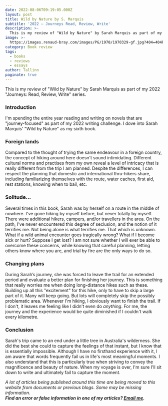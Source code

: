 ```yaml
---
date: 2022-08-06T09:19:05.000Z
layout: post
title: Wild by Nature by S. Marquis
subtitle: '2022 — Journeys Read, Review, Write'
description: >-
  This is my review of "Wild by Nature" by Sarah Marquis as part of my 2022 — “Journeys Read, Review, Write” series.
image: >-
  https://images.renaud-bray.com/images/PG/1970/1970329-gf.jpg?404=404RB.gif
category: Book review
tags:
  - books
  - reviews
  - essays
author: Tallinn
paginate: true
---
```


<!-- wp:paragraph -->
<p>This is my review of "Wild by Nature" by Sarah Marquis as part of my 2022 "Journeys: Read, Review, Write" series.</p>
<!-- /wp:paragraph -->

<!-- wp:more -->
<!--more-->
<!-- /wp:more -->

<!-- wp:table-of-contents {"headings":[{"content":"","level":2,"link":null}]} -->
<ol></ol>
<!-- /wp:table-of-contents -->

<!-- wp:heading {"level":3} -->
<h3 id="introduction">Introduction</h3>
<!-- /wp:heading -->

<!-- wp:paragraph -->
<p>I'm spending the entire year reading and writing on novels that are "journey-focused" as part of my 2022 writing challenge. I dove into Sarah Marquis' "Wild by Nature" as my sixth book.</p>
<!-- /wp:paragraph -->

<!-- wp:heading {"level":3} -->
<h3 id="foreign-lands">Foreign lands</h3>
<!-- /wp:heading -->

<!-- wp:paragraph -->
<p>Compared to the thought of trying the same endeavour in a foreign country, the concept of hiking around here doesn't sound intimidating. Different cultural norms and practises from my own reveal a level of intricacy that is really different from the trip I am planned. Despite the differences, I can respect the planning that domestic and international thru-hikers share, including familiarizing themselves with the route, water caches, first aid, rest stations, knowing when to bail, etc.</p>
<!-- /wp:paragraph -->

<!-- wp:heading {"level":3} -->
<h3 id="solitude">Solitude...</h3>
<!-- /wp:heading -->

<!-- wp:paragraph -->
<p id="yui_3_17_2_1_1659791177332_852">Several times in this book, Sarah was by herself on a route in the middle of nowhere. I've gone hiking by myself before, but never totally by myself. There were additional hikers, campers, and/or travellers in the area. On the path, I've never encountered this degree of seclusion, and the notion of it terrifies me. Not being alone is what terrifies me. That which is unknown. What if a wild animal encounter goes tragically wrong? What if I become sick or hurt? Suppose I get lost? I am not sure whether I will ever be able to overcome these concerns, while knowing that careful planning, letting others know where you are, and trial by fire are the only ways to do so.</p>
<!-- /wp:paragraph -->

<!-- wp:heading {"level":3} -->
<h3 id="changing-plans">Changing plans</h3>
<!-- /wp:heading -->

<!-- wp:paragraph -->
<p id="yui_3_17_2_1_1659791177332_859">During Sarah’s journey, she was forced to leave the trail for an extended period and evaluate a better plan for finishing her journey. This is something that really worries me when doing long-distance hikes such as these. Building up all this "excitement" for this hike, only to have to skip a large part of it. Many will keep going. But lots will completely skip the possibly problematic area. Whenever I'm hiking, I obviously want to finish the trail. If I don't, it leaves me feeling like I didn't even do <em>anything</em>. For me, the journey and the experience would be quite diminished if I couldn't walk every kilometre.</p>
<!-- /wp:paragraph -->

<!-- wp:heading {"level":3} -->
<h3 id="conclusion">Conclusion</h3>
<!-- /wp:heading -->

<!-- wp:paragraph -->
<p id="yui_3_17_2_1_1659791177332_861">Sarah's trip came to an end under a little tree in Australia's wilderness. She did the best she could to capture the feelings of that instant, but I know that is essentially impossible. Although I have no firsthand experience with it, I am aware that words frequently fail us in life's most meaningful moments. I also understand that this is particularly true when striving to convey the magnificence and beauty of nature. When my voyage is over, I'm sure I'll sit down to write and ultimately fail to capture the moment.</p>
<!-- /wp:paragraph -->

<!-- wp:paragraph -->
<p><em>A lot of articles being published around this time are being moved to this website from documents or previous blogs. Some may be missing information.</em><br><em><strong>Find an error or false information in one of my articles? <a href="mailto:nnillatblog@gmail.com">Email me</a>.</strong></em></p>
<!-- /wp:paragraph -->
